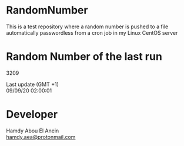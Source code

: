 # RandomNumber    
This is a test repository where a random number is pushed to a file automatically passwordless from a cron job in my Linux CentOS server    
# Random Number of the last run   
3209
      
Last update (GMT +1)    
09/09/20 02:00:01
# Developer    
Hamdy Abou El Anein   
hamdy.aea@protonmail.com
